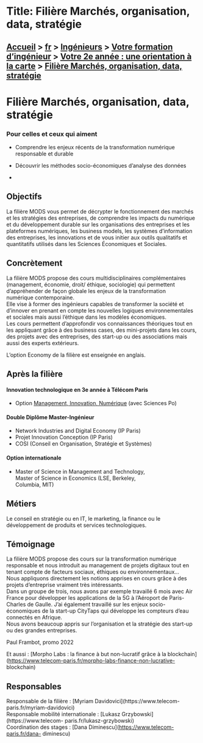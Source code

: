 # Title: Filière Marchés, organisation, data, stratégie

## [Accueil](https://www.telecom-paris.fr "https://www.telecom-paris.fr") > [fr](https://www.telecom-paris.fr/fr "fr") > [Ingénieurs](https://www.telecom-paris.fr/fr/ingenieur "Ingénieurs") > [Votre formation d’ingénieur](https://www.telecom-paris.fr/fr/ingenieur/formation "Votre formation d’ingénieur") > [Votre 2e année : une orientation à la carte](https://www.telecom-paris.fr/fr/ingenieur/formation/2e-annee-orientation "Votre 2e année : une orientation à la carte") > [Filière Marchés, organisation, data, stratégie](https://www.telecom-paris.fr/fr/ingenieur/formation/2e-annee-orientation/marches-organisation-data-strategie)

[](https://www.telecom-paris.fr/fr/accueil)

# Filière Marchés, organisation, data, stratégie

### Pour celles et ceux qui aiment

  * Comprendre les enjeux récents de la transformation numérique responsable et durable  

  * Découvrir les méthodes socio-économiques d’analyse des données

  * 

## Objectifs

La filière MODS vous permet de décrypter le fonctionnement des marchés et les
stratégies des entreprises, de comprendre les impacts du numérique et du
développement durable sur les organisations des entreprises et les plateformes
numériques, les business models, les systèmes d’information des entreprises,
les innovations et de vous initier aux outils qualitatifs et quantitatifs
utilisés dans les Sciences Économiques et Sociales.

## Concrètement

La filière MODS propose des cours multidisciplinaires complémentaires
(management, économie, droit/ éthique, sociologie) qui permettent
d’appréhender de façon globale les enjeux de la transformation  
numérique contemporaine.  
Elle vise à former des ingénieurs capables de transformer la société et
d’innover en prenant en compte les nouvelles logiques environnementales  
et sociales mais aussi l’éthique dans les modèles économiques.  
Les cours permettent d’approfondir vos connaissances théoriques tout en les
appliquant grâce à des business cases, des mini-projets dans les cours, des
projets avec des entreprises, des start-up ou des associations mais aussi des
experts extérieurs.

L’option Economy de la filière est enseignée en anglais.

## Après la filière

#### Innovation technologique en 3e année à Télécom Paris

  * Option [Management, Innovation, Numérique](https://www.telecom-paris.fr/fr/ingenieur/votre-formation-dingenieur/votre-3e-annee-preparez-votre-carriere/management-innovation-numerique) (avec Sciences Po)

#### Double Diplôme Master-Ingénieur

  * Network Industries and Digital Economy (IP Paris)
  * Projet Innovation Conception (IP Paris)
  * COSI (Conseil en Organisation, Stratégie et Systèmes)

#### Option internationale

  * Master of Science in Management and Technology,  
Master of Science in Economics (LSE, Berkeley,  
Columbia, MIT)

## Métiers

Le conseil en stratégie ou en IT, le marketing, la finance ou le développement
de produits et services technologiques.

## Témoignage

La filière MODS propose des cours sur la transformation numérique responsable
et nous introduit au management de projets digitaux tout en tenant compte de
facteurs sociaux, éthiques ou environnementaux…  
Nous appliquons directement les notions apprises en cours grâce à des projets
d’entreprise vraiment très intéressants.  
Dans un groupe de trois, nous avons par exemple travaillé 6 mois avec Air
France pour développer les applications de la 5G à l’Aéroport de Paris-Charles
de Gaulle. J’ai également travaillé sur les enjeux socio-économiques de la
start-up CityTaps qui développe les compteurs d’eau connectés en Afrique.  
Nous avons beaucoup appris sur l’organisation et la stratégie des start-up ou
des grandes entreprises.

Paul Frambot, promo 2022

Et aussi : [Morpho Labs : la finance à but non-lucratif grâce à la
blockchain](https://www.telecom-paris.fr/morpho-labs-finance-non-lucrative-
blockchain)

## Responsables

Responsable de la filière : [Myriam Davidovici](https://www.telecom-
paris.fr/myriam-davidovici)  
Responsable mobilité internationale : [Lukasz Grzybowski](https://www.telecom-
paris.fr/lukasz-grzybowski)  
Coordination des stages : [Dana Diminescu](https://www.telecom-paris.fr/dana-
diminescu)

